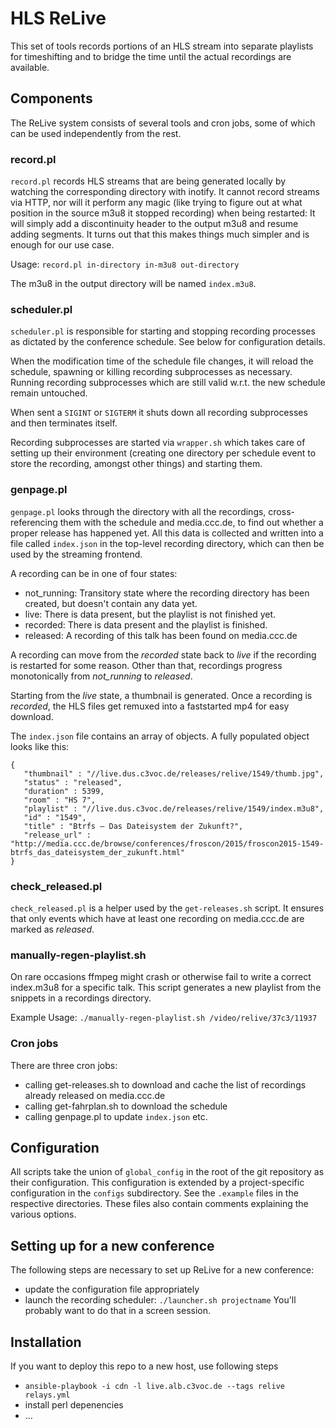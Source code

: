 HLS ReLive
==========

This set of tools records portions of an HLS stream into separate
playlists for timeshifting and to bridge the time until the actual
recordings are available.

Components
----------

The ReLive system consists of several tools and cron jobs, some of which
can be used independently from the rest.

### record.pl

`record.pl` records HLS streams that are being generated locally by
watching the corresponding directory with inotify. It cannot record
streams via HTTP, nor will it perform any magic (like trying to figure
out at what position in the source m3u8 it stopped recording) when being
restarted: It will simply add a discontinuity header to the output m3u8
and resume adding segments. It turns out that this makes things much
simpler and is enough for our use case.

Usage: `record.pl in-directory in-m3u8 out-directory`

The m3u8 in the output directory will be named `index.m3u8`.

### scheduler.pl

`scheduler.pl` is responsible for starting and stopping recording
processes as dictated by the conference schedule. See below for
configuration details.

When the modification time of the schedule file changes, it will reload the
schedule, spawning or killing recording subprocesses as necessary. Running
recording subprocesses which are still valid w.r.t. the new schedule remain
untouched.

When sent a `SIGINT` or `SIGTERM` it shuts down all recording
subprocesses and then terminates itself.

Recording subprocesses are started via `wrapper.sh` which takes care of
setting up their environment (creating one directory per schedule event
to store the recording, amongst other things) and starting them.

### genpage.pl

`genpage.pl` looks through the directory with all the recordings,
cross-referencing them with the schedule and media.ccc.de, to find out
whether a proper release has happened yet. All this data is collected
and written into a file called `index.json` in the top-level recording
directory, which can then be used by the streaming frontend.

A recording can be in one of four states:
 - not_running: Transitory state where the recording directory has been
   created, but doesn't contain any data yet.
 - live: There is data present, but the playlist is not finished yet.
 - recorded: There is data present and the playlist is finished.
 - released: A recording of this talk has been found on media.ccc.de

A recording can move from the *recorded* state back to *live* if the
recording is restarted for some reason. Other than that, recordings
progress monotonically from *not_running* to *released*.

Starting from the *live* state, a thumbnail is generated. Once a
recording is *recorded*, the HLS files get remuxed into a faststarted
mp4 for easy download.

The `index.json` file contains an array of objects. A fully populated
object looks like this:

    {
       "thumbnail" : "//live.dus.c3voc.de/releases/relive/1549/thumb.jpg",
       "status" : "released",
       "duration" : 5399,
       "room" : "HS 7",
       "playlist" : "//live.dus.c3voc.de/releases/relive/1549/index.m3u8",
       "id" : "1549",
       "title" : "Btrfs – Das Dateisystem der Zukunft?",
       "release_url" : "http://media.ccc.de/browse/conferences/froscon/2015/froscon2015-1549-btrfs_das_dateisystem_der_zukunft.html"
    }

### check_released.pl

`check_released.pl` is a helper used by the `get-releases.sh` script. It
ensures that only events which have at least one recording on media.ccc.de are
marked as *released*.

### manually-regen-playlist.sh

On rare occasions ffmpeg might crash or otherwise fail to write a correct index.m3u8
for a specific talk. This script generates a new playlist from the snippets in a
recordings directory.

Example Usage: `./manually-regen-playlist.sh /video/relive/37c3/11937`

### Cron jobs

There are three cron jobs:

  - calling get-releases.sh to download and cache the list of recordings
    already released on media.ccc.de
  - calling get-fahrplan.sh to download the schedule
  - calling genpage.pl to update `index.json` etc.

Configuration
-------------

All scripts take the union of `global_config` in the root of the git
repository as their configuration. This configuration is extended by a
project-specific configuration in the `configs` subdirectory. See the
`.example` files in the respective directories. These files also contain
comments explaining the various options.

Setting up for a new conference
-------------------------------

The following steps are necessary to set up ReLive for a new conference:

  - update the configuration file appropriately
  - launch the recording scheduler: `./launcher.sh projectname`
    You'll probably want to do that in a screen session.
    
    
 Installation
 ------------
 
 If you want to deploy this repo to a new host, use following steps
   - `ansible-playbook -i cdn -l live.alb.c3voc.de --tags relive relays.yml`
   - install perl depenencies
   - …
